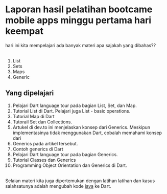 <h1>Laporan hasil pelatihan bootcame mobile apps minggu pertama hari keempat</h1>
hari ini kita mempelajari ada banyak materi apa sajakah yang dibahas??</br></br>

<ol>
    <li>List</li>
    <li>Sets</li>
    <li>Maps</li>
    <li>Generic</li>
</ol>

<h2>Yang dipelajari</h2>
<ol>
<li>Pelajari Dart language tour pada bagian List, Set, dan Map.</li>
<li>Tutorial List di Dart. Pelajari juga List - basic operations.</li>
<li>Tutorial Map di Dart</li>
<li>Tutorail Set dan Collections.</li>
<li>Artukel di dev.to ini menjelaskan konsep dari Generics. Meskipun implementasinya tidak menggunakan Dart, cobalah memahami konsep dari <li>Generics pada artikel tersebut.</li>
<li>Contoh generics di Dart</li>
<li>Pelajari Dart language tour pada bagian Generics.</li>
<li>Tutorial Classes dan Generics</li>
<li>Programming Object Orientation dan Generics di Dart.</li>
</ol>
</br>
Selaian materi kita juga dipertemukan dengan latihan latihan dan kasus </br>
salahsatunya adalah mengubah kode <a href="http://www.java2s.com/Tutorial/Java/0200__Generics/WhatAreGenericsASimpleGenericsExample.htm">java</a> ke Dart.
